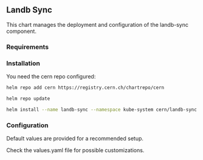 ## Landb Sync

This chart manages the deployment and configuration of the landb-sync component.

### Requirements

### Installation

You need the cern repo configured:
```bash
helm repo add cern https://registry.cern.ch/chartrepo/cern

helm repo update

helm install --name landb-sync --namespace kube-system cern/landb-sync
```

### Configuration

Default values are provided for a recommended setup.

Check the values.yaml file for possible customizations.
